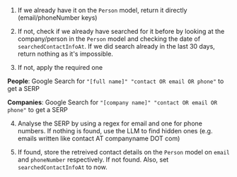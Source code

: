 1. If we already have it on the `Person` model, return it directly (email/phoneNumber keys)

2. If not, check if we already have searched for it before by looking at the company/person in the `Person` model and checking the date of `searchedContactInfoAt`. If we did search already in the last 30 days, return nothing as it's impossible.

3. If not, apply the required one

**People**: Google Search for `"[full name]" "contact OR email OR phone"` to get a SERP

**Companies**: Google Search for `"[company name]" "contact OR email OR phone"` to get a SERP

4. Analyse the SERP by using a regex for email and one for phone numbers. If nothing is found, use the LLM to find hidden ones (e.g. emails written like contact AT companyname DOT com)

5. If found, store the retreived contact details on the `Person` model on `email` and `phoneNumber` respectively. If not found. Also, set `searchedContactInfoAt` to now.
